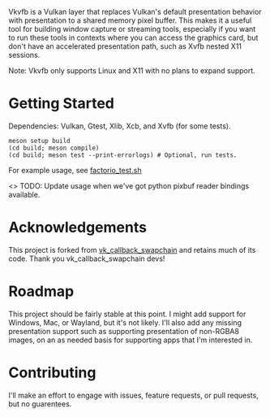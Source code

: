Vkvfb is a Vulkan layer that replaces Vulkan's default presentation behavior with
presentation to a shared memory pixel buffer. This makes it a useful tool for
building window capture or streaming tools, especially if you want to run these
tools in contexts where you can access the graphics card, but don't have an accelerated
presentation path, such as Xvfb nested X11 sessions.

Note: Vkvfb only supports Linux and X11 with no plans to expand support.

# Getting Started

Dependencies: Vulkan, Gtest, Xlib, Xcb, and Xvfb (for some tests).

```
meson setup build
(cd build; meson compile)
(cd build; meson test --print-errorlogs) # Optional, run tests.
```

For example usage, see [factorio_test.sh](tests/factorio_test.sh)

<> TODO: Update usage when we've got python pixbuf reader bindings available.

# Acknowledgements

This project is forked from
[vk_callback_swapchain](https://github.com/google/vk_callback_swapchain) and retains
much of its code. Thank you vk_callback_swapchain devs!

# Roadmap

This project should be fairly stable at this point. I might add support for Windows,
Mac, or Wayland, but it's not likely. I'll also add any missing presentation support
such as supporting presentation of non-RGBA8 images, on an as needed basis for
supporting apps that I'm interested in.

# Contributing

I'll make an effort to engage with issues, feature requests, or pull requests, but
no guarentees.
